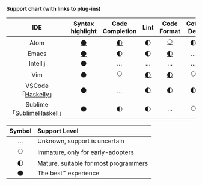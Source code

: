 **Support chart (with links to plug-ins)**

| IDE | Syntax highlight | Code Completion | Lint | Code Format | Goto Def | Find Usages | Debugger | Doc. tooltips | Snippets | Hoogle |
|:---:|:----------------:|:---------------:|:----:|:-----------:|:--------:|:-----------:|:--------:|:-------------:|:--------:|:------:|
| Atom     | [🌑][atom01] | [🌓][atom02] | 🌓 | [🌕][gen01] | 🌓 | … | [🌓][atom03] | … | … | [🌓][atom04] |
| Emacs    | [🌑][emacs01] | 🌓 | 🌓 | [🌓][gen01] | … | … | … | … | … | … |
| Intellij | 🌑 | … | … | … | … | … | … | … | … | … |
| Vim      | 🌑 | 🌕 | [🌓][vim01] | [🌓][gen01] | 🌕 | … | … | [🌓][vim02] | … | … |
| VSCode 「[Haskelly][vsco01]」 | [🌑][vsco02] | … | [🌓][vsco03] | [🌓][vsco04] | 🌓 | … | [🌕][vsco05] | 🌓 | … | … |
| Sublime 「[SublimeHaskell][subl01]」 | 🌑 | 🌓 | 🌓 | … | 🌕 | … | … | 🌓 | … | … |


| Symbol | Support Level                         |
|:------:|:------------------------------------- |
| …      | Unknown, support is uncertain         |
| 🌕     | Immature, only for early-adopters     |
| 🌓     | Mature, suitable for most programmers |
| 🌑     | The best™ experience                  |

[gen01]: https://github.com/chrisdone/hindent "hindent"

[atom01]: https://atom.io/packages/language-haskell "language-haskell"
[atom02]: https://atom.io/packages/autocomplete-haskell "ghc-mod via autocomplete-haskell"
[atom03]: https://atom.io/packages/haskell-debug "haskell-debug"
[atom04]: https://atom.io/packages/haskell-hoogle "haskell-hoogle"

[emacs01]: http://haskell.github.io/haskell-mode/ "haskell-mode"

[vim01]: https://github.com/vim-syntastic/syntastic "syntastic"
[vim02]: https://github.com/bitc/vim-hdevtools "vim-hdevtools"

[vsco01]: https://marketplace.visualstudio.com/items?itemName=UCL.haskelly "Haskelly"
[vsco02]: https://marketplace.visualstudio.com/items?itemName=justusadam.language-haskell "Haskell Syntax Highlighting"
[vsco03]: https://marketplace.visualstudio.com/items?itemName=hoovercj.haskell-linter "haskell-linter"
[vsco04]: https://marketplace.visualstudio.com/items?itemName=monofon.hindent-format "hindent"
[vsco05]: https://marketplace.visualstudio.com/items?itemName=phoityne.phoityne-vscode "Phoityne"

[subl01]: https://github.com/SublimeHaskell/SublimeHaskell "SublimeHaskell"